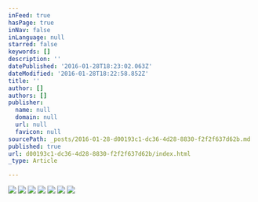 ```yaml
---
inFeed: true
hasPage: true
inNav: false
inLanguage: null
starred: false
keywords: []
description: ''
datePublished: '2016-01-28T18:23:02.063Z'
dateModified: '2016-01-28T18:22:58.852Z'
title: ''
author: []
authors: []
publisher:
  name: null
  domain: null
  url: null
  favicon: null
sourcePath: _posts/2016-01-28-d00193c1-dc36-4d28-8830-f2f2f637d62b.md
published: true
url: d00193c1-dc36-4d28-8830-f2f2f637d62b/index.html
_type: Article

---
```

![](https://the-grid-user-content.s3-us-west-2.amazonaws.com/342088a4-3196-4114-aa9c-f151ec0edc38.png)
![](https://the-grid-user-content.s3-us-west-2.amazonaws.com/a1092bd2-8d98-42e2-8093-0be9251f797f.png)
![](https://the-grid-user-content.s3-us-west-2.amazonaws.com/5b7541da-5142-4b54-aa88-7bccbffec595.png)
![](https://the-grid-user-content.s3-us-west-2.amazonaws.com/960ad29f-e60f-4b98-bf48-f079f44f419d.png)
![](https://the-grid-user-content.s3-us-west-2.amazonaws.com/3c35a536-3815-4853-8185-43469c0441cd.png)
![](https://the-grid-user-content.s3-us-west-2.amazonaws.com/438fc44f-58ef-4ce0-b43c-f986f733edd8.png)
![](https://the-grid-user-content.s3-us-west-2.amazonaws.com/8b27a542-510d-4493-8131-1ff5f21cece5.png)